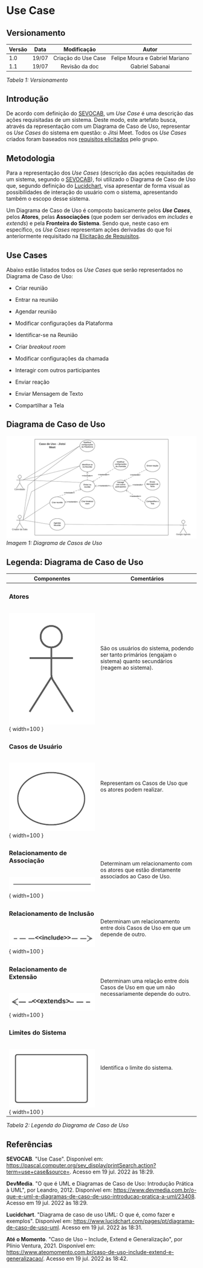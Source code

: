 # Use Case

## Versionamento

| Versão | Data  |                           Modificação                           |             Autor              |
| ------ | ----- | :-------------------------------------------------------------: | :----------------------------: |
| 1.0 | 19/07 |               Criação do Use Case                | Felipe Moura e Gabriel Mariano |
| 1.1 | 19/07 |               Revisão da doc               | Gabriel Sabanai |


_Tabela 1: Versionamento_

## Introdução

De acordo com definição do [SEVOCAB](https://pascal.computer.org/sev_display/printSearch.action?term=use+case&source=), um _Use Case_ é uma descrição das ações requisitadas de um sistema. Deste modo, este artefato busca, através da representação com um Diagrama de Caso de Uso, representar os _Use Cases_ do sistema em questão: o Jitsi Meet. Todos os _Use Cases_ criados foram baseados nos [requisitos elicitados](../elicitacao/requisitoselicitados.md) pelo grupo.

## Metodologia

Para a representação dos _Use Cases_ (descrição das ações requisitadas de um sistema, segundo o [SEVOCAB](https://pascal.computer.org/sev_display/printSearch.action?term=use+case&source=)), foi utilizado o Diagrama de Caso de Uso que, segundo definição do [Lucidchart](https://www.lucidchart.com/pages/pt/diagrama-de-caso-de-uso-uml), visa apresentar de forma visual as possibilidades de interação do usuário com o sistema, apresentando também o escopo desse sistema.

Um Diagrama de Caso de Uso é composto basicamente pelos _**Use Cases**_, pelos **Atores**, pelas **Associações** (que podem ser derivados em _includes_ e _extends_) e pela **Fronteira do Sistema**. Sendo que, neste caso em específico, os _Use Cases_ representam ações derivadas do que foi anteriormente requisitado na [Elicitação de Requisitos](../elicitacao/requisitoselicitados.md).


## Use Cases

Abaixo estão listados todos os _Use Cases_ que serão representados no Diagrama de Caso de Uso:

- Criar reunião

- Entrar na reunião

- Agendar reunião

- Modificar configurações da Plataforma

- Identificar-se na Reunião

- Criar _breakout room_

- Modificar configurações da chamada

- Interagir com outros participantes

- Enviar reação

- Enviar Mensagem de Texto

- Compartilhar a Tela

## Diagrama de Caso de Uso

![UseCases](../assets/modelagem/useCasesJitsiMeet.png)
*Imagem 1: Diagrama de Casos de Uso*

## Legenda: Diagrama de Caso de Uso

| Componentes | Comentários |
| ----------- | ----------- |
| <h3><b>Atores</h3></b><br>![Atores](../assets/modelagem/atores.jpg){ width=100 } | São os usuários do sistema, podendo ser tanto primários (engajam o sistema) quanto secundários (reagem ao sistema). |
| <h3><b>Casos de Usuário</h3></b><br>![Casos de Uso](../assets/modelagem/use_cases.jpg){ width=100 } | Representam os Casos de Uso que os atores podem realizar. |
| <h3><b>Relacionamento de Associação</h3></b><br>![Associação](../assets/modelagem/associacao.jpg){ width=100 } | Determinam um relacionamento com os atores que estão diretamente associados ao Caso de Uso. |
| <h3><b>Relacionamento de Inclusão</h3></b><br>![Inclusão](../assets/modelagem/include.jpg){ width=100 } | Determinam um relacionamento entre dois Casos de Uso em que um depende de outro. |
| <h3><b>Relacionamento de Extensão</h3></b><br>![Extensão](../assets/modelagem/extends.jpg){ width=100 } | Determinam uma relação entre dois Casos de Uso em que um não necessariamente depende do outro. |
| <h3><b>Limites do Sistema</h3></b><br>![Limites do Sistema](../assets/modelagem/fronteira_sistema.jpg){ width=100 } | Identifica o limite do sistema. |

*Tabela 2: Legenda do Diagrama de Caso de Uso*

## Referências

**SEVOCAB**. "Use Case". Disponível em: <https://pascal.computer.org/sev_display/printSearch.action?term=use+case&source=>. Acesso em 19 jul. 2022 às 18:29.

**DevMedia**. "O que é UML e Diagramas de Caso de Uso: Introdução Prática à UML", por Leandro, 2012. Disponível em: <https://www.devmedia.com.br/o-que-e-uml-e-diagramas-de-caso-de-uso-introducao-pratica-a-uml/23408>. Acesso em 19 jul. 2022 às 18:29.

**Lucidchart**. "Diagrama de caso de uso UML: O que é, como fazer e exemplos". Disponível em: <https://www.lucidchart.com/pages/pt/diagrama-de-caso-de-uso-uml>. Acesso em 19 jul. 2022 às 18:31.

**Até o Momento**. "Caso de Uso – Include, Extend e Generalização", por Plínio Ventura, 2021. Disponível em: <https://www.ateomomento.com.br/caso-de-uso-include-extend-e-generalizacao/>. Acesso em 19 jul. 2022 às 18:42.